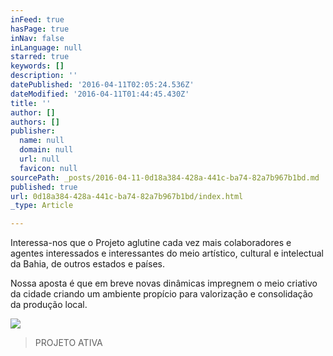 ```yaml
---
inFeed: true
hasPage: true
inNav: false
inLanguage: null
starred: true
keywords: []
description: ''
datePublished: '2016-04-11T02:05:24.536Z'
dateModified: '2016-04-11T01:44:45.430Z'
title: ''
author: []
authors: []
publisher:
  name: null
  domain: null
  url: null
  favicon: null
sourcePath: _posts/2016-04-11-0d18a384-428a-441c-ba74-82a7b967b1bd.md
published: true
url: 0d18a384-428a-441c-ba74-82a7b967b1bd/index.html
_type: Article

---
```

Interessa-nos que o Projeto aglutine cada vez mais colaboradores e agentes interessados e interessantes do meio artístico, cultural e intelectual da Bahia, de outros estados e países.

Nossa aposta é que em breve novas dinâmicas impregnem o meio criativo da cidade criando um ambiente propício para valorização e consolidação da produção local.

  
![](https://the-grid-user-content.s3-us-west-2.amazonaws.com/b9bdd603-bcfb-4349-9823-8a6c839c8c5b.jpg)

> PROJETO ATIVA